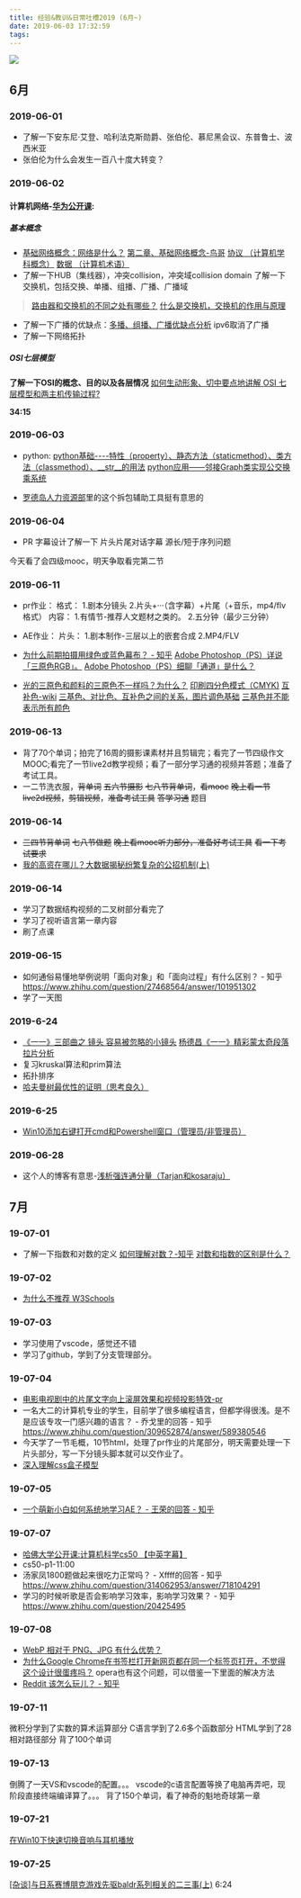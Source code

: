 ```yaml
---
title: 经验&教训&日常吐槽2019 (6月~)
date: 2019-06-03 17:32:59
tags:
---
```


![](https://timgsa.baidu.com/timg?image&quality=80&size=b9999_10000&sec=1559580058683&di=a9212f493ea7fed658ff8d9e77133bd0&imgtype=0&src=http%3A%2F%2Fcartoon.zwbk.org%2FImageUploadTK%2F6348442466725375007755580548.jpg)


<!-- more -->

## 6月

### 2019-06-01

* 了解一下安东尼·艾登、哈利法克斯勋爵、张伯伦、慕尼黑会议、东普鲁士、波西米亚
* 张伯伦为什么会发生一百八十度大转变？


### 2019-06-02
#### 计算机网络-[华为公开课](http://www.bilibili.com/video/av15379881?from=search&seid=15144588432053599429):
##### 基本概念
* [基础网络概念：网络是什么？](https://blog.csdn.net/it_dx/article/details/52503191)
[第二章、基础网络概念-鸟哥](http://cn.linux.vbird.org/linux_server/0110network_basic.php)
[协议 （计算机学科概念）](https://baike.baidu.com/item/协议/13020269)
[数据 （计算机术语）](https://baike.baidu.com/item/数据/5947370)
* 了解一下HUB（集线器），冲突collision，冲突域collision domain
了解一下交换机，包括交换、单播、组播、广播、广播域
>   [路由器和交换机的不同之处有哪些？](https://www.zhihu.com/question/20465477)
[什么是交换机，交换机的作用与原理](https://www.pc841.com/article/20110718-3211.html)
* 了解一下广播的优缺点：[多播、组播、广播优缺点分析](https://blog.csdn.net/xiaopangzi313/article/details/12831705)
ipv6取消了广播
* 了解一下网络拓扑

##### OSI七层模型
**了解一下OSI的概念、目的以及各层情况**
[如何生动形象、切中要点地讲解 OSI 七层模型和两主机传输过程?](https://www.zhihu.com/question/24002080/answer/150830722)

**34:15**

### 2019-06-03
* python:
[python基础----特性（property）、静态方法（staticmethod）、类方法（classmethod）、__str__的用法](https://www.cnblogs.com/wangyongsong/p/6750454.html)
[python应用——邻接Graph类实现公交换乘系统](https://blog.csdn.net/weixin_41819299/article/details/80840155)

* [罗德岛人力资源部](https://duli.dev/hr/#)里的这个拆包辅助工具挺有意思的

### 2019-06-04
* PR
字幕设计了解一下
片头片尾对话字幕
源长/短于序列问题

今天看了会四级mooc，明天争取看完第二节


### 2019-06-11
* pr作业：
格式：
1.剧本分镜头
2.片头+···（含字幕）+片尾（+音乐，mp4/flv格式）
内容：
1.有情节-推荐人文题材之类的。
2.五分钟（最少三分钟）

* AE作业：
片头：
1.剧本制作-三层以上的嵌套合成
2.MP4/FLV

* [为什么前期拍摄用绿色或蓝色幕布？ - 知乎](https://www.zhihu.com/question/20283133)
[Adobe Photoshop（PS）详说「三原色RGB」。](https://zhuanlan.zhihu.com/p/25712485)
[Adobe Photoshop（PS）细聊「通道」是什么？](https://zhuanlan.zhihu.com/p/25633573?group_id=824215926281994240)

* [光的三原色和颜料的三原色不一样吗？为什么？](https://www.zhihu.com/question/23839549)
[印刷四分色模式（CMYK)](https://zh.wikipedia.org/wiki/印刷四分色模式)
[互补色-wiki](https://zh.wikipedia.org/wiki/互補色)
[三基色、对比色、互补色之间的关系，图片调色基础](https://www.cnblogs.com/WuXuanKun/p/10181849.html)
[三基色并不能表示所有颜色](https://wenku.baidu.com/view/ec94da6f58fafab069dc028e.html)

### 2019-06-13
* 背了70个单词；拍完了16周的摄影课素材并且剪辑完；看完了一节四级作文MOOC;看完了一节live2d教学视频；看了一部分学习通的视频并答题；准备了考试工具。
* 一二节洗衣服，~~背单词~~
~~五六节摄影~~
~~七八节背单词~~，~~看mooc~~
~~晚上看一节live2d视频~~，~~剪辑视频~~，~~准备考试工具~~
~~答学习通~~ 题目

### 2019-06-14
* ~~三四节背单词~~
 ~~七八节做题~~
 ~~晚上看mooc听力部分，准备好考试工具~~
 ~~看一下考试要求~~
 * [我的高资在哪儿？大数据揭秘纷繁复杂的公招机制(上)](http://nga.178.com/read.php?tid=17581949)

### 2019-06-14
* 学习了数据结构视频的二叉树部分看完了
* 学习了视听语言第一章内容
* 刷了点课

### 2019-06-15
* 如何通俗易懂地举例说明「面向对象」和「面向过程」有什么区别？ - 知乎
https://www.zhihu.com/question/27468564/answer/101951302
* 学了一天图

### 2019-6-24
* [《一一》三部曲之 镜头 容易被忽略的小镜头](https://www.douban.com/note/663141264/)
[杨德昌《一一》精彩蒙太奇段落拉片分析](http://www.woko.cc/thread-27062-1-1.html)
* 复习kruskal算法和prim算法
* 拓扑排序
* [哈夫曼树最优性的证明（思考良久）](https://blog.csdn.net/qq_25847123/article/details/48995411)

### 2019-6-25
* [Win10添加右键打开cmd和Powershell窗口（管理员/非管理员）](https://blog.csdn.net/cxrsdn/article/details/84538767)

### 2019-06-28
* 这个人的博客有意思-[浅析强连通分量（Tarjan和kosaraju）](https://www.cnblogs.com/five20/p/7594239.html)

## 7月
### 19-07-01
* 了解一下指数和对数的定义
[如何理解对数？-知乎](https://www.zhihu.com/question/26097157?sort=created)
[对数和指数的区别是什么？](https://www.zhihu.com/question/38991973/answer/197809686)

### 19-07-02
* [为什么不推荐 W3Schools](https://www.v2ex.com/t/303172?p=1)

### 19-07-03
* 学习使用了vscode，感觉还不错
* 学习了github，学到了分支管理部分。

### 19-07-04
* [电影电视剧中的片尾文字向上滚屏效果和视频投影特效-pr](https://www.bilibili.com/video/av17655467/?spm_id_from=333.788.videocard.1)
* 一名大二的计算机专业的学生，目前学了很多编程语言，但都学得很浅。是不是应该专攻一门感兴趣的语言？ - 乔戈里的回答 - 知乎
https://www.zhihu.com/question/309652874/answer/589380546
* 今天学了一节毛概，10节html，处理了pr作业的片尾部分，明天需要处理一下片头部分，写一下分镜头脚本就可以交作业了。
* [深入理解css盒子模型](https://www.cnblogs.com/sichaoyun/p/6761341.html)

### 19-07-05
* [一个萌新小白如何系统地学习AE？ - 王荣的回答 - 知乎](https://www.zhihu.com/question/57408641/answer/286490520)

### 19-07-07
* [哈佛大学公开课:计算机科学cs50 【中英字幕】](https://www.bilibili.com/video/av26393783?from=search&seid=15507802903460847188)
* cs50-p1-11:00
* 汤家凤1800题做起来很吃力正常吗？ - Xffff的回答 - 知乎
https://www.zhihu.com/question/314062953/answer/718104291
* 学习的时候听歌是否会影响学习效率，影响学习效果？ - 知乎
https://www.zhihu.com/question/20425495

### 19-07-08

* [WebP 相对于 PNG、JPG 有什么优势？](https://www.zhihu.com/question/27201061)
* [为什么Google Chrome在书签栏打开新网页都在同一个标签页打开，不觉得这个设计很蛋疼吗？](https://www.zhihu.com/question/20548777)
  opera也有这个问题，可以借鉴一下里面的解决方法
* [Reddit 该怎么玩儿？ - 知乎](https://www.zhihu.com/question/19932645)


### 19-07-11
微积分学到了实数的算术运算部分
C语言学到了2.6多个函数部分
HTML学到了28相对路径部分
背了100个单词

### 19-07-13
倒腾了一天VS和vscode的配置。。。
vscode的c语言配置等换了电脑再弄吧，现阶段直接终端编译算了。。。
背了150个单词，看了神奇的魁地奇球第一章

### 19-07-21
[在Win10下快速切换音响与耳机播放](https://zhuanlan.zhihu.com/p/34584129)

### 19-07-25
[[杂谈]与日系赛博朋克游戏先驱baldr系列相关的二三事(上)](https://www.bilibili.com/video/av60235258) 6:24